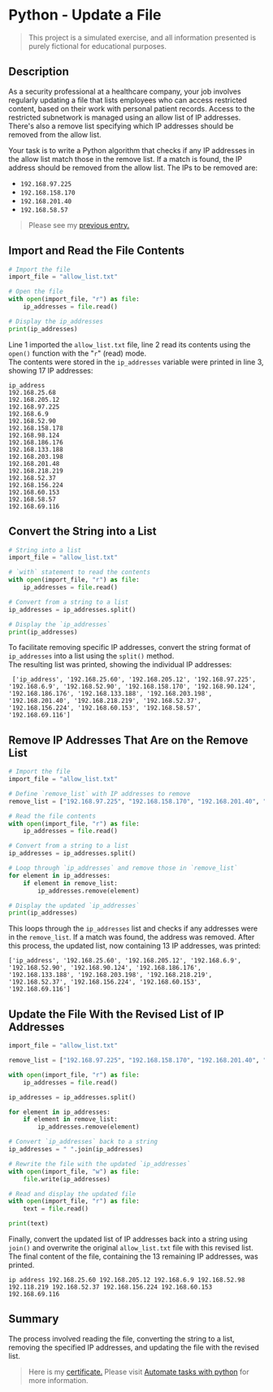 # Python - Update a File
> This project is a simulated exercise, and all information presented is purely fictional for educational purposes.

## Description
As a security professional at a healthcare company, your job involves regularly updating a file that lists employees who can access restricted content, based on their work with personal patient records. Access to the restricted subnetwork is managed using an allow list of IP addresses. There's also a remove list specifying which IP addresses should be removed from the allow list.

Your task is to write a Python algorithm that checks if any IP addresses in the allow list match those in the remove list. If a match is found, the IP address should be removed from the allow list. The IPs to be removed are:
* `192.168.97.225`
* `192.168.158.170`
* `192.168.201.40`
* `192.168.58.57`

> Please see my [previous entry.]()

## Import and Read the File Contents
```python
# Import the file 
import_file = "allow_list.txt"

# Open the file
with open(import_file, "r") as file: 
    ip_addresses = file.read()

# Display the ip_addresses
print(ip_addresses)
```
Line 1 imported the `allow_list.txt` file,  line 2 read its contents using the `open()` function with the "`r`" (read) mode.<br>
The contents were stored in the `ip_addresses` variable were printed in line 3, showing 17 IP addresses:

```
ip_address
192.168.25.68
192.168.205.12
192.168.97.225
192.168.6.9
192.168.52.90
192.168.158.178
192.168.98.124
192.168.186.176
192.168.133.188
192.168.203.198
192.168.201.48
192.168.218.219
192.168.52.37
192.168.156.224
192.168.60.153
192.168.58.57
192.168.69.116
```

## Convert the String into a List
```python
# String into a list
import_file = "allow_list.txt"

# `with` statement to read the contents
with open(import_file, "r") as file: 
    ip_addresses = file.read()

# Convert from a string to a list
ip_addresses = ip_addresses.split()

# Display the `ip_addresses`
print(ip_addresses)
```
To facilitate removing specific IP addresses, convert the string format of `ip_addresses` into a list using the `split()` method.<br> The resulting list was printed, showing the individual IP addresses:

```
 ['ip_address', '192.168.25.60', '192.168.205.12', '192.168.97.225', '192.168.6.9', '192.168.52.90', '192.168.158.170', '192.168.90.124', '192.168.186.176', '192.168.133.188', '192.168.203.198', '192.168.201.40', '192.168.218.219', '192.168.52.37', '192.168.156.224', '192.168.60.153', '192.168.58.57', '192.168.69.116']
```

## Remove IP Addresses That Are on the Remove List
```python
# Import the file 
import_file = "allow_list.txt"

# Define `remove_list` with IP addresses to remove
remove_list = ["192.168.97.225", "192.168.158.170", "192.168.201.40", "192.168.58.57"]

# Read the file contents
with open(import_file, "r") as file: 
    ip_addresses = file.read()

# Convert from a string to a list
ip_addresses = ip_addresses.split()

# Loop through `ip_addresses` and remove those in `remove_list`
for element in ip_addresses:
    if element in remove_list:
        ip_addresses.remove(element)

# Display the updated `ip_addresses` 
print(ip_addresses)
```
This loops through the `ip_addresses` list and checks if any addresses were in the `remove_list`. If a match was found, the address was removed. After this process, the updated list, now containing 13 IP addresses, was printed:

```
['ip_address', '192.168.25.60', '192.168.205.12', '192.168.6.9', '192.168.52.90', '192.168.90.124', '192.168.186.176', '192.168.133.188', '192.168.203.198', '192.168.218.219', '192.168.52.37', '192.168.156.224', '192.168.60.153', '192.168.69.116']
```

## Update the File With the Revised List of IP Addresses
```python
import_file = "allow_list.txt"

remove_list = ["192.168.97.225", "192.168.158.170", "192.168.201.40", "192.168.58.57"]

with open(import_file, "r") as file:
    ip_addresses = file.read()

ip_addresses = ip_addresses.split()

for element in ip_addresses:
    if element in remove_list:
        ip_addresses.remove(element)

# Convert `ip_addresses` back to a string
ip_addresses = " ".join(ip_addresses)

# Rewrite the file with the updated `ip_addresses`
with open(import_file, "w") as file:
    file.write(ip_addresses)

# Read and display the updated file
with open(import_file, "r") as file:
    text = file.read()

print(text)
```
Finally, convert the updated list of IP addresses back into a string using `join()` and overwrite the original `allow_list.txt` file with this revised list. The final content of the file, containing the 13 remaining IP addresses, was printed.

```
ip address 192.168.25.60 192.168.205.12 192.168.6.9 192.168.52.98 192.118.219 192.168.52.37 192.168.156.224 192.168.60.153 192.168.69.116
```

## Summary
The process involved reading the file, converting the string to a list, removing the specified IP addresses, and updating the file with the revised list.

> Here is my [certificate.](https://www.coursera.org/account/accomplishments/certificate/82RLLNC8G7NE) Please visit [Automate tasks with python](https://www.coursera.org/learn/automate-cybersecurity-tasks-with-python?specialization=google-cybersecurity) for more information.
